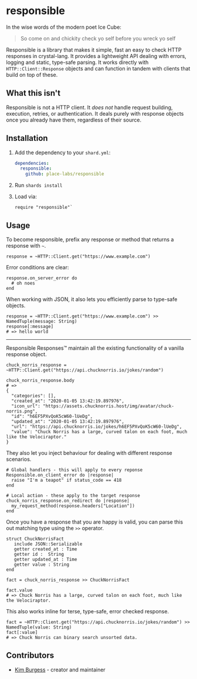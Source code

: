 # responsible

In the wise words of the modern poet Ice Cube:

> So come on and chickity check yo self before you wreck yo self

Responsible is a library that makes it simple, fast an easy to check HTTP responses in crystal-lang.
It provides a lightweight API dealing with errors, logging and static, type-safe parsing.
It works directly with `HTTP::Client::Response` objects and can function in tandem with clients that build on top of these.


## What this isn't

Responsible is not a HTTP client.
It *does not* handle request building, execution, retries, or authentication.
It deals purely with response objects once you already have them, regardless of their source.


## Installation

1. Add the dependency to your `shard.yml`:

   ```yaml
   dependencies:
     responsible:
       github: place-labs/responsible
   ```

2. Run `shards install`

3. Load via:

   ```crystal
   require "responsible"`
   ```


## Usage

To become responsible, prefix any response or method that returns a response with `~`.
```crystal
response = ~HTTP::Client.get("https://www.example.com")
```

Error conditions are clear:
```crystal
response.on_server_error do
  # oh noes
end
```

When working with JSON, it also lets you efficiently parse to type-safe objects.
```crystal
response = ~HTTP::Client.get("https://www.example.com") >> NamedTuple(message: String)
response[:message]
# => hello world
```

---

Responsible Responses™ maintain all the existing functionality of a vanilla response object.
```crystal
chuck_norris_response = ~HTTP::Client.get("https://api.chucknorris.io/jokes/random")

chuck_norris_response.body
# =>
{
  "categories": [],
  "created_at": "2020-01-05 13:42:19.897976",
  "icon_url": "https://assets.chucknorris.host/img/avatar/chuck-norris.png",
  "id": "h6EF5PXvQoK5cW60-lUeDg",
  "updated_at": "2020-01-05 13:42:19.897976",
  "url": "https://api.chucknorris.io/jokes/h6EF5PXvQoK5cW60-lUeDg",
  "value": "Chuck Norris has a large, curved talon on each foot, much like the Velociraptor."
}
```

They also let you inject behaviour for dealing with different response scenarios.
```crystal
# Global handlers - this will apply to every reponse
Responsible.on_client_error do |response|
  raise "I'm a teapot" if status_code == 418
end

# Local action - these apply to the target response
chuck_norris_response.on_redirect do |response|
  my_request_method(response.headers["Location"])
end
```

Once you have a response that you are happy is valid, you can parse this out matching type using the `>>` operator.
```crystal
struct ChuckNorrisFact
   include JSON::Serializable
   getter created_at : Time
   getter id :  String
   getter updated_at : Time
   getter value : String
end

fact = chuck_norris_response >> ChuckNorrisFact

fact.value
# => Chuck Norris has a large, curved talon on each foot, much like the Velociraptor.
```

This also works inline for terse, type-safe, error checked response.
```crystal
fact = ~HTTP::Client.get("https://api.chucknorris.io/jokes/random") >> NamedTuple(value: String)
fact[:value]
# => Chuck Norris can binary search unsorted data.
```


## Contributors

- [Kim Burgess](https://github.com/KimBurgess) - creator and maintainer
